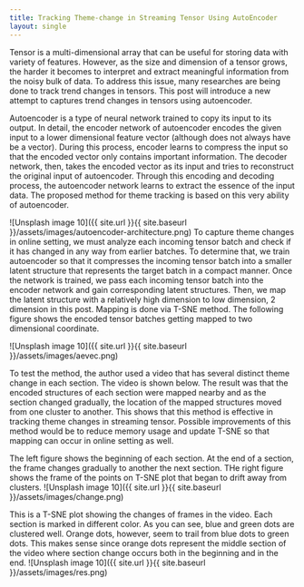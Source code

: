 ```yaml
---
title: Tracking Theme-change in Streaming Tensor Using AutoEncoder
layout: single
---
```

Tensor is a multi-dimensional array that can be useful for storing data with variety of features. However, as the size and dimension of a tensor grows, the harder it becomes to interpret and extract meaningful information from the noisy bulk of data. To address this issue, many researches are being done to track trend changes in tensors. This post will introduce a new attempt to captures trend changes in tensors using autoencoder.

Autoencoder is a type of neural network trained to copy its input to its output. In detail, the encoder network of autoencoder encodes the given input to a lower dimensional feature vector (although does not always have be a vector). During this process, encoder learns to compress the input so that the encoded vector only contains important information. The decoder network, then, takes the encoded vector as its input and tries to reconstruct the original input of autoencoder. Through this encoding and decoding process, the autoencoder network learns to extract the essence of the input data. The proposed method for theme tracking is based on this very ability of autoencoder.

![Unsplash image 10]({{ site.url }}{{ site.baseurl }}/assets/images/autoencoder-architecture.png)
To capture theme changes in online setting, we must analyze each incoming tensor batch and check if it has changed in any way from earlier batches. To determine that, we train autoencoder so that it compresses the incoming tensor batch into a smaller latent structure that  represents the target batch in a compact manner. Once the network is trained, we pass each incoming tensor batch into the encoder network and gain corresponding latent structures. Then, we map the latent structure with a relatively high dimension to low dimension, 2 dimension in this post. Mapping is done via T-SNE method. The following figure shows the encoded tensor batches getting mapped to two dimensional coordinate.

![Unsplash image 10]({{ site.url }}{{ site.baseurl }}/assets/images/aevec.png)

To test the method, the author used a video that has several distinct theme change in each section. The video is shown below. The result was that the encoded structures of each section were mapped nearby and as the section changed gradually, the location of the mapped structures moved from one cluster to another. This shows that this method is effective in tracking theme changes in streaming tensor. Possible improvements of this method would be to reduce memory usage and update T-SNE so that mapping can occur in online setting as well.

The left figure shows the beginning of each section. At the end of a section, the frame changes gradually to another the next section. THe right figure shows the frame of the points on T-SNE plot that began to drift away from clusters.
![Unsplash image 10]({{ site.url }}{{ site.baseurl }}/assets/images/change.png)

This is a T-SNE plot showing the changes of frames in the video. Each section is marked in different color. As you can see, blue and green dots are clustered well. Orange dots, however, seem to trail from blue dots to green dots. This makes sense since orange dots represent the middle section of the video where section change occurs both in the beginning and in the end.
![Unsplash image 10]({{ site.url }}{{ site.baseurl }}/assets/images/res.png)
